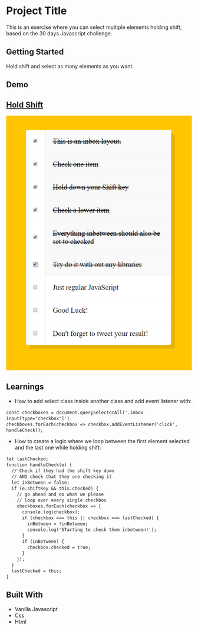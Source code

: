 # Project Title

This is an exercise where you can select multiple elements holding shift, based on the 30 days Javascript challenge.

## Getting Started

Hold shift and select as many elements as you want.

## Demo

## [Hold Shift](https://danielgarciaguillen.github.io/holdshift/)
![Hold Shift](/image/holdshift.jpg?raw=true "HoldShift")


## Learnings

* How to add select class inside another class and add event listener with:

```
const checkboxes = document.querySelectorAll('.inbox input[type="checkbox"]')
checkboxes.forEach(checkbox => checkbox.addEventListener('click', handleCheck));
```
* How to create a logic where we loop between the first element selected and the last one while holding shift:
```
let lastChecked;
function handleCheck(e) {
  // Check if they had the shift key down
  // AND check that they are checking it
  let inBetween = false;
  if (e.shiftKey && this.checked) {
    // go ahead and do what we please
    // loop over every single checkbox
    checkboxes.forEach(checkbox => {
      console.log(checkbox);
      if (checkbox === this || checkbox === lastChecked) {
        inBetween = !inBetween;
        console.log('STarting to check them inbetween!');
      }
      if (inBetween) {
        checkbox.checked = true;
      }
    });
  }
  lastChecked = this;
}
```

## Built With

* Vanilla Javascript
* Css
* Html
